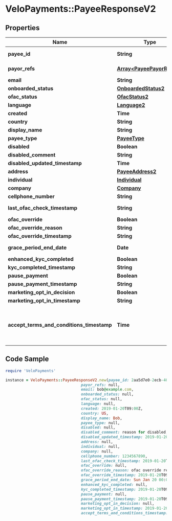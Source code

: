 # VeloPayments::PayeeResponseV2

## Properties

Name | Type | Description | Notes
------------ | ------------- | ------------- | -------------
**payee_id** | **String** |  | [optional] [readonly] 
**payor_refs** | [**Array&lt;PayeePayorRefV2&gt;**](PayeePayorRefV2.md) |  | [optional] [readonly] 
**email** | **String** |  | [optional] 
**onboarded_status** | [**OnboardedStatus2**](OnboardedStatus2.md) |  | [optional] 
**ofac_status** | [**OfacStatus2**](OfacStatus2.md) |  | [optional] 
**language** | [**Language2**](Language2.md) |  | [optional] 
**created** | **Time** |  | [optional] 
**country** | **String** |  | [optional] 
**display_name** | **String** |  | [optional] 
**payee_type** | [**PayeeType**](PayeeType.md) |  | [optional] 
**disabled** | **Boolean** |  | [optional] 
**disabled_comment** | **String** |  | [optional] 
**disabled_updated_timestamp** | **Time** |  | [optional] 
**address** | [**PayeeAddress2**](PayeeAddress2.md) |  | [optional] 
**individual** | [**Individual**](Individual.md) |  | [optional] 
**company** | [**Company**](Company.md) |  | [optional] 
**cellphone_number** | **String** |  | [optional] 
**last_ofac_check_timestamp** | **String** |  | [optional] [readonly] 
**ofac_override** | **Boolean** |  | [optional] 
**ofac_override_reason** | **String** |  | [optional] 
**ofac_override_timestamp** | **String** |  | [optional] 
**grace_period_end_date** | **Date** |  | [optional] [readonly] 
**enhanced_kyc_completed** | **Boolean** |  | [optional] 
**kyc_completed_timestamp** | **String** |  | [optional] 
**pause_payment** | **Boolean** |  | [optional] 
**pause_payment_timestamp** | **String** |  | [optional] 
**marketing_opt_in_decision** | **Boolean** |  | [optional] 
**marketing_opt_in_timestamp** | **String** |  | [optional] 
**accept_terms_and_conditions_timestamp** | **Time** | The timestamp when the payee last accepted T&amp;Cs | [optional] [readonly] 

## Code Sample

```ruby
require 'VeloPayments'

instance = VeloPayments::PayeeResponseV2.new(payee_id: 2aa5d7e0-2ecb-403f-8494-1865ed0454e9,
                                 payor_refs: null,
                                 email: bob@example.com,
                                 onboarded_status: null,
                                 ofac_status: null,
                                 language: null,
                                 created: 2019-01-20T09:00Z,
                                 country: US,
                                 display_name: Bob,
                                 payee_type: null,
                                 disabled: null,
                                 disabled_comment: reason for disabled,
                                 disabled_updated_timestamp: 2019-01-20T09:00Z,
                                 address: null,
                                 individual: null,
                                 company: null,
                                 cellphone_number: 1234567890,
                                 last_ofac_check_timestamp: 2019-01-20T09:00:00+00:00,
                                 ofac_override: null,
                                 ofac_override_reason: ofac override reason,
                                 ofac_override_timestamp: 2019-01-20T09:00:00+00:00,
                                 grace_period_end_date: Sun Jan 20 00:00:00 GMT 2019,
                                 enhanced_kyc_completed: null,
                                 kyc_completed_timestamp: 2019-01-20T09:00:00+00:00,
                                 pause_payment: null,
                                 pause_payment_timestamp: 2019-01-20T09:00:00+00:00,
                                 marketing_opt_in_decision: null,
                                 marketing_opt_in_timestamp: 2019-01-20T09:00:00+00:00,
                                 accept_terms_and_conditions_timestamp: 2019-01-20T09:00Z)
```


